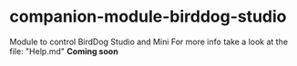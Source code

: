 # companion-module-birddog-studio

Module to control BirdDog Studio and Mini
For more info take a look at the file: "Help.md" **Coming soon**


